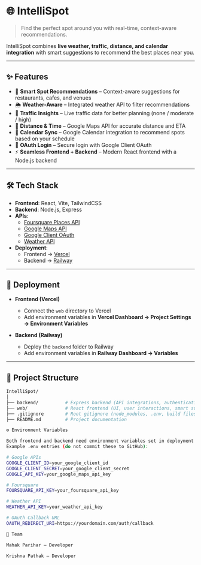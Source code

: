 # 🌐 IntelliSpot

> Find the perfect spot around you with real-time, context-aware recommendations.  

IntelliSpot combines **live weather, traffic, distance, and calendar integration** with smart suggestions to recommend the best places near you.  

---

## ✨ Features

- 🧠 **Smart Spot Recommendations** – Context-aware suggestions for restaurants, cafes, and venues  
- 🌦️ **Weather-Aware** – Integrated weather API to filter recommendations  
- 🚦 **Traffic Insights** – Live traffic data for better planning (none / moderate / high)  
- 📍 **Distance & Time** – Google Maps API for accurate distance and ETA  
- 📅 **Calendar Sync** – Google Calendar integration to recommend spots based on your schedule  
- 🔑 **OAuth Login** – Secure login with Google Client OAuth  
- ⚡ **Seamless Frontend + Backend** – Modern React frontend with a Node.js backend  

---

## 🛠️ Tech Stack

- **Frontend**: React, Vite, TailwindCSS  
- **Backend**: Node.js, Express  
- **APIs**:  
  - [Foursquare Places API](https://location.foursquare.com/)  
  - [Google Maps API](https://developers.google.com/maps)  
  - [Google Client OAuth](https://developers.google.com/identity/protocols/oauth2)  
  - [Weather API](https://www.weatherapi.com/)  
- **Deployment**:  
  - Frontend → [Vercel](https://vercel.com)  
  - Backend → [Railway](https://railway.app)  

---

## 🚀 Deployment

- **Frontend (Vercel)**  
  - Connect the `web` directory to Vercel  
  - Add environment variables in **Vercel Dashboard → Project Settings → Environment Variables**  

- **Backend (Railway)**  
  - Deploy the `backend` folder to Railway  
  - Add environment variables in **Railway Dashboard → Variables**  

---

## 📂 Project Structure

```bash
IntelliSpot/
│
├── backend/          # Express backend (API integrations, authentication, traffic/weather handlers)
├── web/              # React frontend (UI, user interactions, smart suggestions)
├── .gitignore        # Root gitignore (node_modules, .env, build files etc.)
├── README.md         # Project documentation

⚙️ Environment Variables

Both frontend and backend need environment variables set in deployment platforms.
Example .env entries (do not commit these to GitHub):

# Google APIs
GOOGLE_CLIENT_ID=your_google_client_id
GOOGLE_CLIENT_SECRET=your_google_client_secret
GOOGLE_API_KEY=your_google_maps_api_key

# Foursquare
FOURSQUARE_API_KEY=your_foursquare_api_key

# Weather API
WEATHER_API_KEY=your_weather_api_key

# OAuth Callback URL
OAUTH_REDIRECT_URI=https://yourdomain.com/auth/callback

👥 Team

Mahak Parihar – Developer

Krishna Pathak – Developer